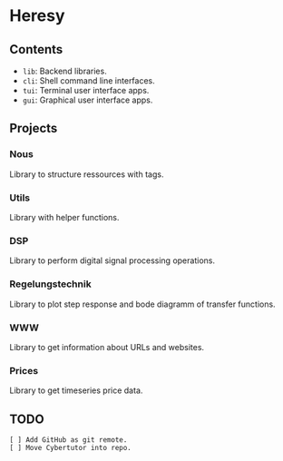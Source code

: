 # Heresy


## Contents

- `lib`: Backend libraries.
- `cli`: Shell command line interfaces.
- `tui`: Terminal user interface apps.
- `gui`: Graphical user interface apps.


## Projects


### Nous

Library to structure ressources with tags.


### Utils

Library with helper functions.


### DSP

Library to perform digital signal processing operations.


### Regelungstechnik

Library to plot step response and bode diagramm of transfer functions.


### WWW

Library to get information about URLs and websites.


### Prices 

Library to get timeseries price data.

## TODO

```
[ ] Add GitHub as git remote.
[ ] Move Cybertutor into repo.
```
